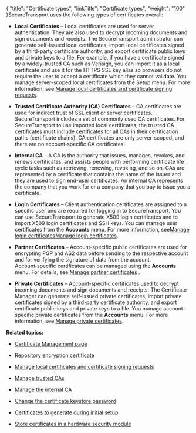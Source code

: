{
    "title": "Certificate types",
    "linkTitle": "Certificate types",
    "weight": "100"
}SecureTransport uses the following types of certificates overall:

-   **Local Certificates** – Local certificates are used for server authentication. They are also used to decrypt incoming documents and sign documents and receipts. The SecureTransport administrator can generate self-issued local certificates, import local certificates signed by a third-party certificate authority, and export certificate public keys and private keys to a file. For example, if you have a certificate signed by a widely-trusted CA such as Verisign, you can import it as a local certificate and use it for the HTTPS SSL key alias so browsers do not require the user to accept a certificate which they cannot validate. You manage server-scoped local certificates from the Setup menu. For more information, see [Manage local certificates and certificate signing requests](../t_st_localcertificatesandcsrs).
-   **Trusted Certificate Authority (CA) Certificates** – CA certificates are used for indirect trust of SSL client or server certificates. SecureTransport includes a set of commonly used CA certificates. For SecureTransport to use imported local certificates, the trusted CA certificates must include certificates for all CAs in their certification paths (certificate chains). CA certificates are only server-scoped, and there are no account‑specific CA certificates.
-   **Internal CA** – A CA is the authority that issues, manages, revokes, and renews certificates, and assists people with performing certificate life cycle tasks such as retrieving, renewing, revoking, and so on. CAs are represented by a certificate that contains the name of the issuer and they are used to sign end-user certificates. An internal CA represents the company that you work for or a company that you pay to issue you a certificate.
-   **Login Certificates** – Client authentication certificates are assigned to a specific user and are required for logging in to SecureTransport. You can use SecureTransport to generate X509 login certificates and to import X509 login certificates and SSH keys. You can manage user certificates from the **Accounts** menu. For more information, see[Manage login certificates](../../../accounts/c_st_usercertificates/t_st_usercertificates)[Manage login certificates](../../../accounts/c_st_usercertificates/t_st_usercertificates).
-   **Partner Certificates** – Account-specific public certificates are used for encrypting PGP and AS2 data before sending to the respective account and for verifying the signature of data from the account. Account‑specific certificates can be managed using the **Accounts** menu. For details, see [Manage partner certificates](../../../accounts/c_st_usercertificates/manage-user-partner-certificates) .
-   **Private Certificates** – Account-specific certificates used to decrypt incoming documents and sign documents and receipts. The Certificate Manager can generate self-issued private certificates, import private certificates signed by a third-party certificate authority, and export certificate public keys and private keys to a file. You manage account-specific private certificates from the **Accounts** menu. For more information, see [Manage private certificates](../../../accounts/c_st_usercertificates/manage-user-private-certificates).

**Related topics:**

-   [Certificate Management page](../c_st_certificate_management_page)
-   [Repository encryption certificate](../t_st_repository_encryption_certificate)
-   [Manage local certificates and certificate signing requests](../t_st_localcertificatesandcsrs)
-   [Manage trusted CAs](../t_st_trustedcas)
-   [Manage the internal CA](../t_st_internalca)
-   [Change the certificate keystore password](../t_st_certificatekeystorepasswordca)
-   [Certificates to generate during initial setup](../r_st_certificatestogenerate)
-   [Store certificates in a hardware security module](../t_st_storecertificatesinhsm)
